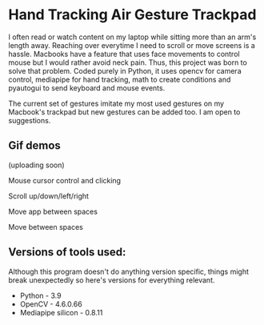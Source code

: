 # Hand Tracking Air Gesture Trackpad

I often read or watch content on my laptop while sitting more than an arm's length away. Reaching over everytime I need to scroll or move screens is a hassle. Macbooks have a feature that uses face movements to control mouse but I would rather avoid neck pain. Thus, this project was born to solve that problem. Coded purely in Python, it uses opencv for camera control, mediapipe for hand tracking, math to create conditions and pyautogui to send keyboard and mouse events.

The current set of gestures imitate my most used gestures on my Macbook's trackpad but new gestures can be added too. I am open to suggestions.

## Gif demos

(uploading soon)

Mouse cursor control and clicking

Scroll up/down/left/right

Move app between spaces

Move between spaces

## Versions of tools used:

Although this program doesn't do anything version specific, things might break unexpectedly so here's versions for everything relevant.

* Python - 3.9
* OpenCV - 4.6.0.66
* Mediapipe silicon - 0.8.11
